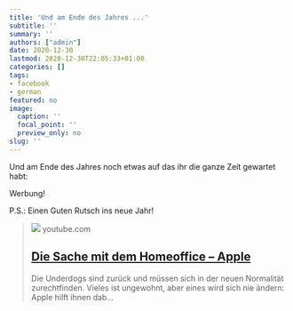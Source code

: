 ```yaml
---
title: 'Und am Ende des Jahres ...'
subtitle: ''
summary: ''
authors: ["admin"]
date: 2020-12-30
lastmod: 2020-12-30T22:05:33+01:00
categories: []
tags:
- facebook
- german
featured: no
image:
  caption: ''
  focal_point: ''
  preview_only: no
slug: ''
---
```

Und am Ende des Jahres noch etwas auf das ihr die ganze Zeit gewartet habt:

Werbung!

P.S.: Einen Guten Rutsch ins neue Jahr!
> [![](https://i.ytimg.com/vi/Hrqn-ONMrr0/maxresdefault.jpg)](https://www.youtube.com/watch?v=Hrqn-ONMrr0)
> youtube.com
> ## [Die Sache mit dem Homeoffice – Apple](https://www.youtube.com/watch?v=Hrqn-ONMrr0)
>
>Die Underdogs sind zurück und müssen sich in der neuen Normalität zurechtfinden. Vieles ist ungewohnt, aber eines wird sich nie ändern: Apple hilft ihnen dab...


